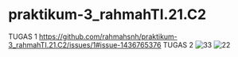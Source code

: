 # praktikum-3_rahmahTI.21.C2
TUGAS 1
https://github.com/rahmahsnh/praktikum-3_rahmahTI.21.C2/issues/1#issue-1436765376
TUGAS 2
![33](https://user-images.githubusercontent.com/116366904/200095479-49c22e7b-951a-4c70-92d0-0705ecbe119e.jpg)
![22](https://user-images.githubusercontent.com/116366904/200095489-246cb22f-3ce7-4939-9586-5a416a8e7ec4.jpg)
